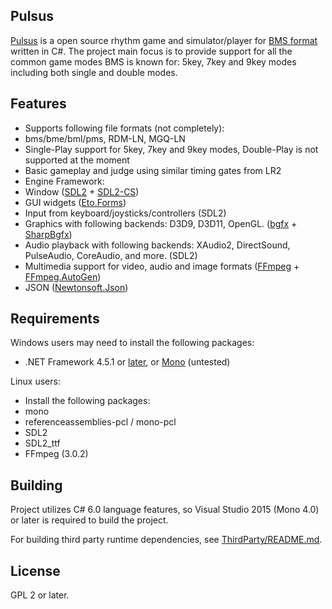 Pulsus
---
[Pulsus](https://github.com/GoaLitiuM/Pulsus) is a open source rhythm game and simulator/player for [BMS format](https://en.wikipedia.org/wiki/Be-Music_Source) written in C#. The project main focus is to provide support for all the common game modes BMS is known for: 5key, 7key and 9key modes including both single and double modes.

Features
---
- Supports following file formats (not completely):
 - bms/bme/bml/pms, RDM-LN, MGQ-LN
- Single-Play support for 5key, 7key and 9key modes, Double-Play is not supported at the moment
- Basic gameplay and judge using similar timing gates from LR2
- Engine Framework:
 - Window ([SDL2](https://www.libsdl.org/) + [SDL2-CS](https://github.com/flibitijibibo/SDL2-CS))
 - GUI widgets ([Eto.Forms](https://github.com/picoe/Eto))
 - Input from keyboard/joysticks/controllers (SDL2)
 - Graphics with following backends: D3D9, D3D11, OpenGL. ([bgfx](https://github.com/bkaradzic/bgfx) + [SharpBgfx](https://github.com/MikePopoloski/SharpBgfx))
 - Audio playback with following backends: XAudio2, DirectSound, PulseAudio, CoreAudio, and more. (SDL2)
 - Multimedia support for video, audio and image formats ([FFmpeg](https://ffmpeg.org/) + [FFmpeg.AutoGen](https://github.com/Ruslan-B/FFmpeg.AutoGen))
 - JSON ([Newtonsoft.Json](https://github.com/JamesNK/Newtonsoft.Json))

Requirements
---
Windows users may need to install the following packages:
- .NET Framework 4.5.1 or [later](https://www.microsoft.com/en-us/download/details.aspx?id=49981), or [Mono](http://www.mono-project.com/download/#download-win) (untested)

Linux users:
- Install the following packages:
 - mono
 - referenceassemblies-pcl / mono-pcl
 - SDL2
 - SDL2_ttf
 - FFmpeg (3.0.2)

Building
---
Project utilizes C# 6.0 language features, so Visual Studio 2015 (Mono 4.0) or later is required to build the project.

For building third party runtime dependencies, see [ThirdParty/README.md](../ThirdParty/README.md).

License
---
GPL 2 or later.